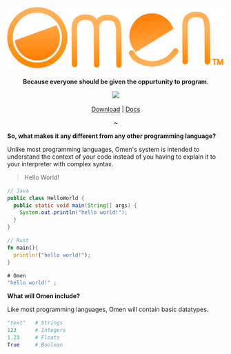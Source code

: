 <div align=center>

![](https://github.com/GitbyteMaster/Omen-lang/blob/sys/assets/logo.svg)
---
<b> Because everyone should be given the oppurtunity to program. </b>

![](https://img.shields.io/badge/Ready-No-red)

[Download](https://github.com/GitbyteMaster/Omen-lang/archive/refs/heads/main.zip) | [Docs](https://github.com/GitbyteMaster/Omen-lang/blob/main/Documentation.md)

<b>~</b>
</div>
<b>So, what makes it any different from any other programming language?</b>

Unlike most programming languages, Omen's system is intended to understand the context of your code instead of you having to explain it to your interpreter with complex syntax.
> Hello World!
```java
// Java
public class HelloWorld {
  public static void main(String[] args) {
    System.out.println("hello world!");
  }
}
```
```rust
// Rust
fn main(){
  println!("hello world!");
}
```
```java
# Omen
"hello world!" ;
```
<b>What will Omen include?</b>

Like most programming languages, Omen will contain basic datatypes.
```python
"text"   # Strings
123      # Integers
1.23     # Floats
True     # Boolean
```

